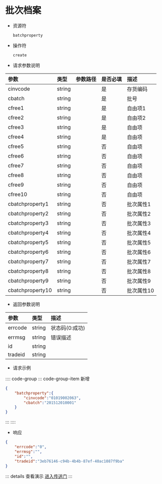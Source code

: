 # 批次档案

- 资源符

  `batchproperty`

- 操作符

  `create`

- 请求参数说明

|参数|类型|参数路径|是否必填|描述|
|:-|:-|:-|:-|:-|
|cinvcode|string||是|存货编码|
|cbatch|string||是|批号|
|cfree1|string||是|自由项1|
|cfree2|string||是|自由项2|
|cfree3|string||是|自由项|
|cfree4|string||是|自由项|
|cfree5|string||否|自由项|
|cfree6|string||否|自由项|
|cfree7|string||否|自由项|
|cfree8|string||否|自由项|
|cfree9|string||否|自由项|
|cfree10|string||否|自由项|
|cbatchproperty1|string||否|批次属性1|
|cbatchproperty2|string||否|批次属性2|
|cbatchproperty3|string||否|批次属性3|
|cbatchproperty4|string||否|批次属性4|
|cbatchproperty5|string||否|批次属性5|
|cbatchproperty6|string||否|批次属性6|
|cbatchproperty7|string||否|批次属性7|
|cbatchproperty8|string||否|批次属性8|
|cbatchproperty9|string||否|批次属性9|
|cbatchproperty10|string||否|批次属性10|

- 返回参数说明

|参数|类型|描述|
|:-|:-|:-|
|errcode|string|状态码(0:成功)|
|errmsg|string|错误描述|
|id|string||
|tradeid|string||

- 请求示例

:::: code-group
::: code-group-item 新增

```json
{
    "batchproperty":{
        "cinvcode":"01019002063",
        "cbatch":"201512010001"
    }
}
```

:::
::::

- 响应

```json
{
    "errcode":"0",
    "errmsg":"",
    "id":"",
    "tradeid":"3eb76146-c94b-4b4b-87ef-40ac1087f9ba"
}
```

::: details 查看演示
[进入传送门](/images/erp/gif/aa_bank.gif)
:::
